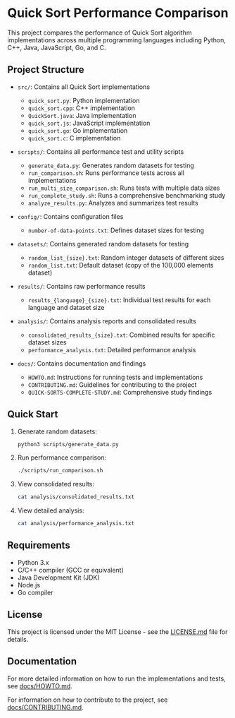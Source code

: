 # Quick Sort Performance Comparison

This project compares the performance of Quick Sort algorithm implementations across multiple programming languages including Python, C++, Java, JavaScript, Go, and C.

## Project Structure

- `src/`: Contains all Quick Sort implementations
  - `quick_sort.py`: Python implementation
  - `quick_sort.cpp`: C++ implementation
  - `QuickSort.java`: Java implementation
  - `quick_sort.js`: JavaScript implementation
  - `quick_sort.go`: Go implementation
  - `quick_sort.c`: C implementation

- `scripts/`: Contains all performance test and utility scripts
  - `generate_data.py`: Generates random datasets for testing
  - `run_comparison.sh`: Runs performance tests across all implementations
  - `run_multi_size_comparison.sh`: Runs tests with multiple data sizes
  - `run_complete_study.sh`: Runs a comprehensive benchmarking study
  - `analyze_results.py`: Analyzes and summarizes test results

- `config/`: Contains configuration files
  - `number-of-data-points.txt`: Defines dataset sizes for testing

- `datasets/`: Contains generated random datasets for testing
  - `random_list_{size}.txt`: Random integer datasets of different sizes
  - `random_list.txt`: Default dataset (copy of the 100,000 elements dataset)

- `results/`: Contains raw performance results
  - `results_{language}_{size}.txt`: Individual test results for each language and dataset size

- `analysis/`: Contains analysis reports and consolidated results
  - `consolidated_results_{size}.txt`: Combined results for specific dataset sizes
  - `performance_analysis.txt`: Detailed performance analysis

- `docs/`: Contains documentation and findings
  - `HOWTO.md`: Instructions for running tests and implementations
  - `CONTRIBUTING.md`: Guidelines for contributing to the project
  - `QUICK-SORTS-COMPLETE-STUDY.md`: Comprehensive study findings

## Quick Start

1. Generate random datasets:
   ```bash
   python3 scripts/generate_data.py
   ```

2. Run performance comparison:
   ```bash
   ./scripts/run_comparison.sh
   ```

3. View consolidated results:
   ```bash
   cat analysis/consolidated_results.txt
   ```

4. View detailed analysis:
   ```bash
   cat analysis/performance_analysis.txt
   ```

## Requirements

- Python 3.x
- C/C++ compiler (GCC or equivalent)
- Java Development Kit (JDK)
- Node.js
- Go compiler

## License

This project is licensed under the MIT License - see the [LICENSE.md](LICENSE.md) file for details.

## Documentation

For more detailed information on how to run the implementations and tests, see [docs/HOWTO.md](docs/HOWTO.md).

For information on how to contribute to the project, see [docs/CONTRIBUTING.md](docs/CONTRIBUTING.md).
